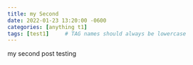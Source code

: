 ```yaml
---
title: my Second
date: 2022-01-23 13:20:00 -0600
categories: [anything t1]
tags: [test1]     # TAG names should always be lowercase
---
```



my second post testing